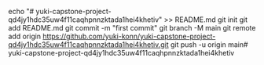 echo "# yuki-capstone-project-qd4jy1hdc35uw4f11caqhpnnzktada1hei4khetiv" >> README.md
git init
git add README.md
git commit -m "first commit"
git branch -M main
git remote add origin https://github.com/yuki-konn/yuki-capstone-project-qd4jy1hdc35uw4f11caqhpnnzktada1hei4khetiv.git
git push -u origin main# yuki-capstone-project-qd4jy1hdc35uw4f11caqhpnnzktada1hei4khetiv
